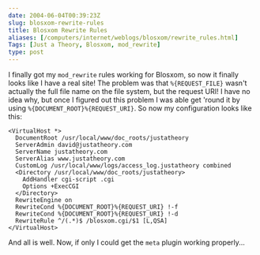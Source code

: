 ```yaml
--- 
date: 2004-06-04T00:39:23Z
slug: blosxom-rewrite-rules
title: Blosxom Rewrite Rules
aliases: [/computers/internet/weblogs/blosxom/rewrite_rules.html]
Tags: [Just a Theory, Blosxom, mod_rewrite]
type: post
---
```


I finally got my `mod_rewrite` rules working for Blosxom, so now it finally
looks like I have a real site! The problem was that `%{REQUEST_FILE}` wasn't
actually the full file name on the file system, but the request URI! I have no
idea why, but once I figured out this problem I was able get 'round it by using
`%{DOCUMENT_ROOT}%{REQUEST_URI}`. So now my configuration looks like this:

``` ApacheConf
<VirtualHost *>
  DocumentRoot /usr/local/www/doc_roots/justatheory
  ServerAdmin david@justatheory.com
  ServerName justatheory.com
  ServerAlias www.justatheory.com
  CustomLog /usr/local/www/logs/access_log.justatheory combined
  <Directory /usr/local/www/doc_roots/justatheory>
    AddHandler cgi-script .cgi
    Options +ExecCGI
  </Directory>
  RewriteEngine on
  RewriteCond %{DOCUMENT_ROOT}%{REQUEST_URI} !-f
  RewriteCond %{DOCUMENT_ROOT}%{REQUEST_URI} !-d
  RewriteRule ^/(.*)$ /blosxom.cgi/$1 [L,QSA]
</VirtualHost>
```

And all is well. Now, if only I could get the `meta` plugin working properly...
